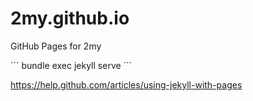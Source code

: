 2my.github.io
=============

GitHub Pages for 2my


´´´
bundle exec jekyll serve
´´´

https://help.github.com/articles/using-jekyll-with-pages
